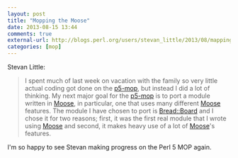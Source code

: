 ```yaml
---
layout: post
title: "Mopping the Moose"
date: 2013-08-15 13:44
comments: true
external-url: http://blogs.perl.org/users/stevan_little/2013/08/mapping-the-mop-to-moose.html
categories: [mop]
---
```


Stevan Little:

> I spent much of last week on vacation with the family so very little actual
> coding got done on the [p5-mop], but instead I did a lot of thinking. My
> next major goal for the [p5-mop] is to port a module written in [Moose], in
> particular, one that uses many different [Moose] features. The module I have
> chosen to port is [Bread::Board] and I chose it for two reasons; first, it
> was the first real module that I wrote using [Moose] and second, it makes
> heavy use of a lot of [Moose]'s features.

[p5-mop]: https://github.com/stevan/p5-mop-redux
[Moose]: https://metacpan.org/module/Moose
[Bread::Board]: https://metacpan.org/module/Bread::Board

I'm so happy to see Stevan making progress on the Perl 5 MOP again.

